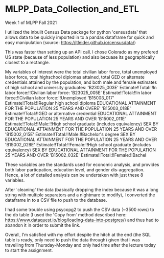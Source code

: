 # MLPP_Data_Collection_and_ETL
Week 1 of MLPP Fall 2021


I utilized the inbuilt Census Data package for python 'censusdata' that allows data to be quickly imported in to a pandas dataframe for quick and easy manipulation (source: https://jtleider.github.io/censusdata/)

This was faster than setting up an API call. 
I chose Colorado as my prefered US state (because of less population) and also becuase its geographically closest to a rectangle.

My variables of interest were the total civilian labor force, total unemployed labor force, total highschool diplomas attained, total GED or alternate credentials attained by the population, and both male and female estimates of high school and university graduates: 
'B23025_003E'  Estimate!!Total:!!In labor force:!!Civilian labor force:
'B23025_005E' Estimate!!Total:!!In labor force:!!Civilian labor force:!!Unemployed
'B15003_017' Estimate!!Total:!!Regular high school diploma	EDUCATIONAL ATTAINMENT FOR THE POPULATION 25 YEARS AND OVERE'
'B15003_018E' Estimate!!Total:!!GED or alternative credential	EDUCATIONAL ATTAINMENT FOR THE POPULATION 25 YEARS AND OVER
'B15002_011E'	Estimate!!Total:!!Male:!!High school graduate (includes equivalency)	SEX BY EDUCATIONAL ATTAINMENT FOR THE POPULATION 25 YEARS AND OVER
'B15002_015E'	Estimate!!Total:!!Male:!!Bachelor's degree	SEX BY EDUCATIONAL ATTAINMENT FOR THE POPULATION 25 YEARS AND OVER
'B15002_028E'	Estimate!!Total:!!Female:!!High school graduate (includes equivalency)	SEX BY EDUCATIONAL ATTAINMENT FOR THE POPULATION 25 YEARS AND OVER
'B15002_032E'	Estimate!!Total:!!Female:!!Bachel

These variables are the standards used for economic analysis, and provides both labor particpation, education level, and gender dis-aggregation. Hence, a lot of detailed analysis can be undertaken with just these 8 variables.

After 'cleaning' the data (basically dropping the index because it was a long string with multiple separators and a nightmare to modify), I converted the dataframe in to a CSV file to push to the database.

I had some trouble using psycopg2 to push the CSV data (~3500 rows) to the db table (I used the 'Copy from' method described here: https://www.dataquest.io/blog/loading-data-into-postgres/) and thus had to abandon it in order to submit the link.

Overall, I'm satisfied with my effort despite the hitch at the end (the SQL table is ready, only need to push the data through) given that I was travelling from Thursday-Monday and only had time after the lecture today to start the assignment.
